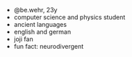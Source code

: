 -  @be.wehr, 23y 
-  computer science and physics student 
-  ancient languages
- english and german 
-  joji fan
-  fun fact: neurodivergent

<!---
bWehr/bWehr is a ✨ special ✨ repository because its `README.md` (this file) appears on your GitHub profile.
You can click the Preview link to take a look at your changes.
--->

